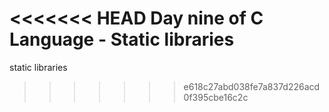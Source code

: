 <<<<<<< HEAD
Day nine of C Language - Static libraries
=======
static libraries
>>>>>>> e618c27abd038fe7a837d226acd0f395cbe16c2c

